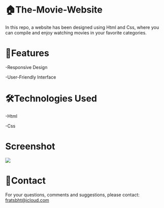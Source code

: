 # 🏠The-Movie-Website

In this repo, a website has been designed using Html and Css, where you can compile and enjoy watching movies in your favorite categories.

# 🚀Features

-Responsive Design

-User-Friendly Interface

# 🛠️Technologies Used

-Html

-Css

# Screenshot

![](film-sitesi.gif)

# 📨Contact

For your questions, comments and suggestions, please contact: fratsbht@icloud.com

